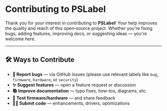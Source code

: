 # Contributing to PSLabel

Thank you for your interest in contributing to **PSLabel**! Your help improves the quality and reach of this open-source project. Whether you're fixing bugs, adding features, improving docs, or suggesting ideas — you're welcome here.

---

## 🛠️ Ways to Contribute

- **🐞 Report bugs** — via GitHub Issues (please use relevant labels like `bug`, `firmware`, `hardware`, or `security`)
- **✨ Suggest features** — open a feature request or discussion
- **📚 Improve documentation** — typo fixes, how-tos, diagrams, etc.
- **🧪 Test firmware/hardware** — and share feedback
- **👨‍💻 Submit code** — enhancements, drivers, optimizations

